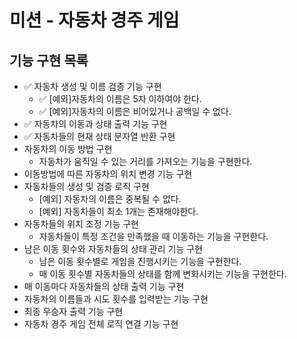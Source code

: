# 미션 - 자동차 경주 게임

## 기능 구현 목록
- ✅ 자동차 생성 및 이름 검증 기능 구현
  - ✅ [예외]자동차의 이름은 5자 이하여야 한다.
  - ✅ [예외]자동차의 이름은 비어있거나 공백일 수 없다.
- ✅ 자동차의 이동과 상태 출력 기능 구현
- ✅ 자동차들의 현재 상태 문자열 반환 구현
- 자동차의 이동 방법 구현
  - 자동차가 움직일 수 있는 거리를 가져오는 기능을 구현한다.
- 이동방법에 따른 자동차의 위치 변경 기능 구현
- 자동차들의 생성 및 검증 로직 구현
  - [예외] 자동차의 이름은 중복될 수 없다.
  - [예외] 자동차들이 최소 1개는 존재해야한다.
- 자동차들의 위치 조정 기능 구현
  - 자동차들이 특정 조건을 만족했을 때 이동하는 기능을 구현한다.
- 남은 이동 횟수와 자동차들의 상태 관리 기능 구현
  - 남은 이동 횟수별로 게임을 진행시키는 기능을 구현한다.
  - 매 이동 횟수별 자동차들의 상태를 함께 변화시키는 기능을 구현한다.
- 매 이동마다 자동차들의 상태 출력 기능 구현
- 자동차의 이름들과 시도 횟수를 입력받는 기능 구현
- 최종 우승자 출력 기능 구현
- 자동차 경주 게임 전체 로직 연결 기능 구현
